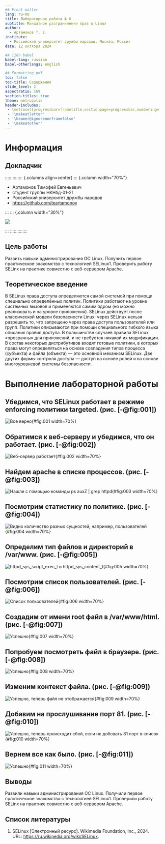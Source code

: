 ```yaml
---
## Front matter
lang: ru-RU
title: Лабораторная работа № 6
subtitle: Мандатное разграничение прав в Linux
author:
  - Артамонов Т. Е.
institute:
  - Российский университет дружбы народов, Москва, Россия
date: 12 октября 2024

## i18n babel
babel-lang: russian
babel-otherlangs: english

## Formatting pdf
toc: false
toc-title: Содержание
slide_level: 2
aspectratio: 169
section-titles: true
theme: metropolis
header-includes:
 - \metroset{progressbar=frametitle,sectionpage=progressbar,numbering=fraction}
 - '\makeatletter'
 - '\beamer@ignorenonframefalse'
 - '\makeatother'
---
```


# Информация

## Докладчик

:::::::::::::: {.columns align=center}
::: {.column width="70%"}

  * Артамонов Тимофей Евгеньевич
  * студент группы НКНбд-01-21
  * Российский университет дружбы народов
  * <https://github.com/teartamonov>

:::
::: {.column width="30%"}

![](image/ava.jpg)

:::
::::::::::::::


## Цель работы

Развить навыки администрирования ОС Linux. Получить первое практическое знакомство с технологией SELinux1. Проверить работу SELinx на практике совместно с веб-сервером Apache.

## Теоретическое введение

В SELinux права доступа определяются самой системой при помощи специально определённых политик. Политики работают на уровне системных вызовов и применяются самим ядром (но можно реализовать и на уровне приложения). 
SELinux действует после классической модели безопасности Linux: через SELinux нельзя разрешить то, что запрещено через права доступа пользователей или групп. Политики описываются при помощи специального гибкого языка описания правил доступа. 
В большинстве случаев правила SELinux «прозрачны» для приложений, и не требуется никакой их модификации. 
В состав некоторых дистрибутивов входят готовые политики, в которых права могут определяться на основе совпадения типов процесса (субъекта) и файла (объекта) — это основной механизм SELinux. 
Две других формы контроля доступа — доступ на основе ролей и на основе многоуровневой системы безопасности.

# Выполнение лабораторной работы

## Убедимся, что SELinux работает в режиме enforcing политики targeted. (рис. [-@fig:001])

![Все верно](image/1.PNG){#fig:001 width=70%}

## Обратимся к веб-серверу и убедимся, что он работает. (рис. [-@fig:002])

![Веб-сервер работает](image/2.PNG){#fig:002 width=70%}

## Найдем apache в списке процессов. (рис. [-@fig:003])

![Нашли с помощью команды ps auxZ | grep httpd](image/3.PNG){#fig:003 width=70%}

## Посмотрим статистику по политике. (рис. [-@fig:004])

![Видно количество разных сущностей, например, пользователей](image/4.PNG){#fig:004 width=70%}

## Определим тип файлов и директорий в /var/www. (рис. [-@fig:005])

![httpd_sys_script_exec_t и httpd_sys_content_t](image/5.PNG){#fig:005 width=70%}

## Посмотрим список пользователей. (рис. [-@fig:006])

![Список пользователей](image/6.PNG){#fig:006 width=70%}

## Создадим от имени root файл в /var/www/html. (рис. [-@fig:007])

![Успешно](image/7.PNG){#fig:007 width=70%}

## Попробуем посмотреть файл в браузере. (рис. [-@fig:008])

![Успешно](image/8.PNG){#fig:008 width=70%}

## Изменим контекст файла. (рис. [-@fig:009])

![Успешно, теперь файл не отображается](image/9.PNG){#fig:009 width=70%}

## Добавим на прослушивание порт 81. (рис. [-@fig:010])

![Успешно, теперь происходит сбой, если не добовать 81 порт в список](image/10.PNG){#fig:010 width=70%}

## Вернем все как было. (рис. [-@fig:011])

![Успешно](image/11.PNG){#fig:011 width=70%}

## Выводы

Развили навыки администрирования ОС Linux. Получили первое практическое знакомство с технологией SELinux1. Проверили работу SELinx на практике совместно с веб-сервером Apache.

## Список литературы

1. SELinux [Электронный ресурс]. Wikimedia Foundation, Inc., 2024. URL: https://ru.wikipedia.org/wiki/SELinux.